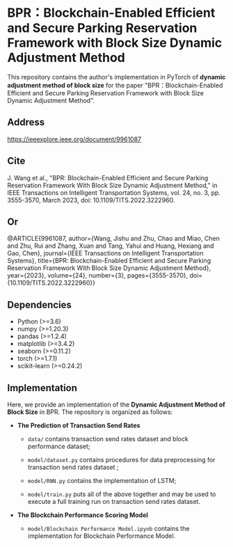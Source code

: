 # BPR：Blockchain-Enabled Efficient and Secure Parking Reservation Framework with Block Size Dynamic Adjustment Method

This repository contains the author's implementation in PyTorch of **dynamic adjustment method of block size** for the paper "BPR：Blockchain-Enabled Efficient and Secure Parking Reservation Framework with Block Size Dynamic Adjustment Method".

## Address
https://ieeexplore.ieee.org/document/9961087
## Cite
J. Wang et al., "BPR: Blockchain-Enabled Efficient and Secure Parking Reservation Framework With Block Size Dynamic Adjustment Method," in IEEE Transactions on Intelligent Transportation Systems, vol. 24, no. 3, pp. 3555-3570, March 2023, doi: 10.1109/TITS.2022.3222960.
## Or
@ARTICLE{9961087,
  author={Wang, Jishu and Zhu, Chao and Miao, Chen and Zhu, Rui and Zhang, Xuan and Tang, Yahui and Huang, Hexiang and Gao, Chen},
  journal={IEEE Transactions on Intelligent Transportation Systems}, 
  title={BPR: Blockchain-Enabled Efficient and Secure Parking Reservation Framework With Block Size Dynamic Adjustment Method}, 
  year={2023},
  volume={24},
  number={3},
  pages={3555-3570},
  doi={10.1109/TITS.2022.3222960}}

## Dependencies

- Python (>=3.6)
- numpy (>=1.20.3)
- pandas (>=1.2.4)
- matplotlib (>=3.4.2)
- seaborn (>=0.11.2)
- torch (>=1.7.1)
- scikit-learn (>=0.24.2)

## Implementation

Here, we provide an implementation of the **Dynamic Adjustment Method of Block Size** in BPR. The repository is organized as follows:

- **The Prediction of Transaction Send Rates**

  - `data/` contains transaction send rates dataset and block performance dataset;

  - `model/dataset.py` contains procedures for data preprocessing for transaction send rates dataset ;

  - `model/RNN.py` contains the implementation of LSTM;

  - `model/train.py` puts all of the above together and may be used to execute a full training run on transaction send rates dataset.

- **The Blockchain Performance Scoring Model**

  - `model/Blockchain Performance Model.ipynb` contains the implementation for Blockchain Performance Model.
